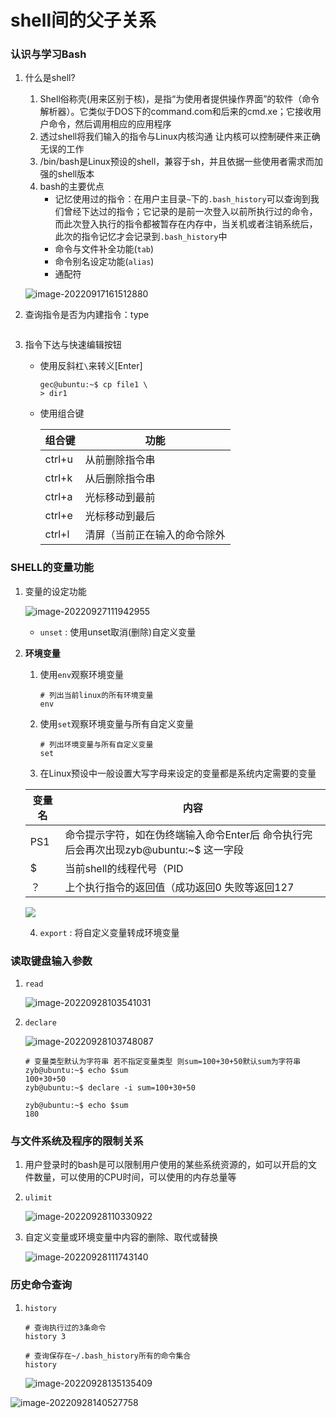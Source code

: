 # shell间的父子关系

### 认识与学习Bash

1. 什么是shell?

   1. Shell俗称壳(用来区别于核)，是指“为使用者提供操作界面”的软件（命令解析器）。它类似于DOS下的command.com和后来的cmd.xe；它接收用户命令，然后调用相应的应用程序
   2. 透过shell将我们输入的指令与Linux内核沟通 让内核可以控制硬件来正确无误的工作
   3. /bin/bash是Linux预设的shell，兼容于sh，并且依据一些使用者需求而加强的shell版本
   4. bash的主要优点
      - 记忆使用过的指令：在用户主目录`~`下的`.bash_history`可以查询到我们曾经下达过的指令；它记录的是前一次登入以前所执行过的命令，而此次登入执行的指令都被暂存在内存中，当关机或者注销系统后，此次的指令记忆才会记录到`.bash_history`中
      - 命令与文件补全功能(`tab`)
      - 命令别名设定功能(`alias`)
      - 通配符

   ![image-20220917161512880](https://raw.githubusercontent.com/zyb-992/Photobed/master/zyb/202209171615006.png)

2. 查询指令是否为内建指令：type 

```

```

3. 指令下达与快速编辑按钮

   - 使用反斜杠`\`来转义[Enter]

     ```shell
     gec@ubuntu:~$ cp file1 \
     > dir1
     ```

   - 使用组合键

     | 组合键 | 功能                         |
     | ------ | ---------------------------- |
     | ctrl+u | 从前删除指令串               |
     | ctrl+k | 从后删除指令串               |
     | ctrl+a | 光标移动到最前               |
     | ctrl+e | 光标移动到最后               |
     | ctrl+l | 清屏（当前正在输入的命令除外 |

     

### SHELL的变量功能

1. 变量的设定功能

   ![image-20220927111942955](https://raw.githubusercontent.com/zyb-992/Photobed/master/zyb/202209271119013.png)

   - `unset` : 使用unset取消(删除)自定义变量

   

2. **环境变量**

   1. 使用`env`观察环境变量

      ```shell
      # 列出当前linux的所有环境变量
      env
      ```

      

   2. 使用`set`观察环境变量与所有自定义变量

      ```shell
      # 列出环境变量与所有自定义变量
      set
      ```

      

   3. 在Linux预设中一般设置大写字母来设定的变量都是系统内定需要的变量

   | 变量名 | 内容                                                         |
   | ------ | ------------------------------------------------------------ |
   | PS1    | 命令提示字符，如在伪终端输入命令Enter后 命令执行完后会再次出现zyb@ubuntu:~$ 这一字段 |
   | $      | 当前shell的线程代号（PID                                     |
   | ？     | 上个执行指令的返回值（成功返回0 失败等返回127                |

   ![](https://raw.githubusercontent.com/zyb-992/Photobed/master/zyb/202209271132568.png)

   

   4. `export` : 将自定义变量转成环境变量

      

### **读取键盘输入参数**

1. `read` 

   ![image-20220928103541031](C:\Users\zyb\AppData\Roaming\Typora\typora-user-images\image-20220928103541031.png)

2. `declare`

   ![image-20220928103748087](https://raw.githubusercontent.com/zyb-992/Photobed/master/zyb/202209281037194.png)

   ```shell
   # 变量类型默认为字符串 若不指定变量类型 则sum=100+30+50默认sum为字符串
   zyb@ubuntu:~$ echo $sum
   100+30+50
   zyb@ubuntu:~$ declare -i sum=100+30+50
   
   zyb@ubuntu:~$ echo $sum
   180
   ```

   

### 与文件系统及程序的限制关系

1. 用户登录时的bash是可以限制用户使用的某些系统资源的，如可以开启的文件数量，可以使用的CPU时间，可以使用的内存总量等

2. `ulimit`

   ![image-20220928110330922](https://raw.githubusercontent.com/zyb-992/Photobed/master/zyb/202209281103007.png)



3. 自定义变量或环境变量中内容的删除、取代或替换

   ![image-20220928111743140](https://raw.githubusercontent.com/zyb-992/Photobed/master/zyb/202209281117194.png)





### 历史命令查询

1. `history`

   ```shell
   # 查询执行过的3条命令
   history 3
   
   # 查询保存在~/.bash_history所有的命令集合 
   history
   ```

   ![image-20220928135135409](https://raw.githubusercontent.com/zyb-992/Photobed/master/zyb/202209281351487.png)

![image-20220928140527758](https://raw.githubusercontent.com/zyb-992/Photobed/master/zyb/202209281405797.png)